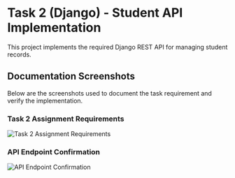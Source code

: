 # Task 2 (Django) - Student API Implementation

This project implements the required Django REST API for managing student records.

## Documentation Screenshots

Below are the screenshots used to document the task requirement and verify the implementation.

### Task 2 Assignment Requirements
<img src="Screenshot-1.png" alt="Task 2 Assignment Requirements" style="max-width: 100%;">

### API Endpoint Confirmation
<img src="Screenshot-2.png" alt="API Endpoint Confirmation" style="max-width: 100%;">
